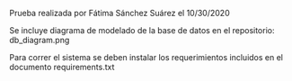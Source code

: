 Prueba realizada por Fátima Sánchez Suárez el 10/30/2020

Se incluye diagrama de modelado de la base de datos en el repositorio: db_diagram.png

Para correr el sistema se deben instalar los requerimientos incluidos en el documento requirements.txt
